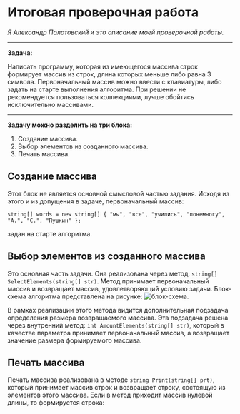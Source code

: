# Итоговая проверочная работа

*Я Александр Полотовский и это описание моей проверочной работы.*

---

**Задача:**

 Написать программу, которая из имеющегося массива строк формирует массив из строк, длина которых меньше либо равна 3 символа. Первоначальный массив можно ввести с клавиатуры, либо задать на старте выполнения алгоритма. При решении не рекомендуется пользоваться коллекциями, лучше обойтись исключительно массивами.

---

**Задачу можно разделить на три блока:**

1. Создание массива.
2. Выбор элементов из созданного массива.
3. Печать массива.

## Создание массива

Этот блок не является основной смысловой частью задания. Исходя из этого и из допущения в задаче, первоначальный массив:

    string[] words = new string[] { "мы", "все", "учились", "понемногу", "А.", "С.", "Пушкин" };

задан на старте алгоритма.

## Выбор элементов из созданного массива

Это основная часть задачи. Она реализована через метод: `string[] SelectElements(string[] str)`. Метод принимает первоначальный массив и возвращает массив, удовлетворяющий условию задачи. Блок-схема алгоритма представлена на рисунке: ![блок-схема]( ).

В рамках реализации этого метода видится дополнительная подзадача определения размера возвращаемого массива. Эта подзадача решена через внутренний метод: `int AmountElements(string[] str)`, который в качестве параметра принимает первоначальный массив, а возвращает значение размера формируемого массива.

## Печать массива

Печать массива реализована в методе `string Print(string[] prt)`, который принимает массив строк и возвращает строку, состоящую из элементов этого массива. Если в метод приходит массив нулевой длины, то формируется строка: 





